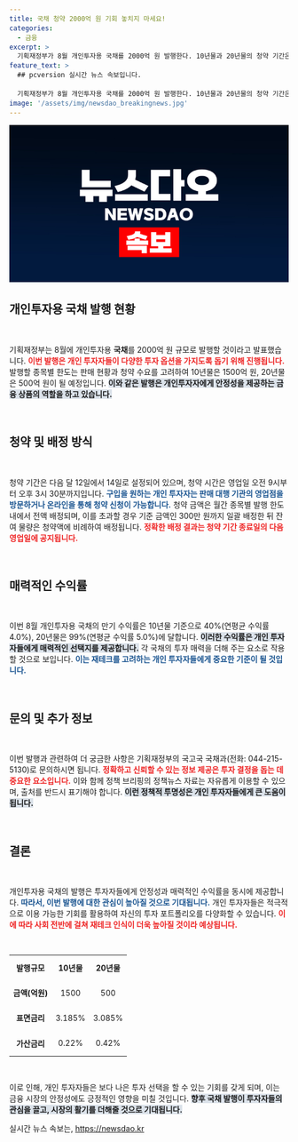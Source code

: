 ```yaml
---
title: 국채 청약 2000억 원 기회 놓치지 마세요!
categories:
  - 금융
excerpt: >
  기획재정부가 8월 개인투자용 국채를 2000억 원 발행한다. 10년물과 20년물의 청약 기간은 12일부터 14일까지, 높은 수익률에 관심 있는 투자자라면 놓치지 말자!
feature_text: >
  ## pcversion 실시간 뉴스 속보입니다.

  기획재정부가 8월 개인투자용 국채를 2000억 원 발행한다. 10년물과 20년물의 청약 기간은 12일부터 14일까지, 높은 수익률에 관심 있는 투자자라면 놓치지 말자!
image: '/assets/img/newsdao_breakingnews.jpg'
---
```


<p><img src="/assets/img/newsdao_breakingnews.jpg" alt="pcversion 속보" /></p>

<h2 data-ke-size="size26">개인투자용 국채 발행 현황</h2>

<p data-ke-size="size16">&nbsp;</p> 

<p>기획재정부는 8월에 개인투자용 <b>국채</b>를 2000억 원 규모로 발행할 것이라고 발표했습니다. <b><span style="color: #ee2323;">이번 발행은 개인 투자자들이 다양한 투자 옵션을 가지도록 돕기 위해 진행됩니다.</span></b>  발행할 종목별 한도는 판매 현황과 청약 수요를 고려하여 10년물은 1500억 원, 20년물은 500억 원이 될 예정입니다. <b><span style="background-color: #21538527;">이와 같은 발행은 개인투자자에게 안정성을 제공하는 금융 상품의 역할을 하고 있습니다.</span></b> </p>

<p data-ke-size="size16">&nbsp;</p> 

<h2 data-ke-size="size26">청약 및 배정 방식</h2>

<p data-ke-size="size16">&nbsp;</p> 

<p>청약 기간은 다음 달 12일에서 14일로 설정되어 있으며, 청약 시간은 영업일 오전 9시부터 오후 3시 30분까지입니다. <b><span style="color: #1a5490;">구입을 원하는 개인 투자자는 판매 대행 기관의 영업점을 방문하거나 온라인을 통해 청약 신청이 가능합니다.</span></b> 청약 금액은 월간 종목별 발행 한도 내에서 전액 배정되며, 이를 초과할 경우 기준 금액인 300만 원까지 일괄 배정한 뒤 잔여 물량은 청약액에 비례하여 배정됩니다. <b><span style="color: #ee2323;">정확한 배정 결과는 청약 기간 종료일의 다음 영업일에 공지됩니다.</span></b> </p>

<p data-ke-size="size16">&nbsp;</p> 

<h2 data-ke-size="size26">매력적인 수익률</h2>

<p data-ke-size="size16">&nbsp;</p> 

<p>이번 8월 개인투자용 국채의 만기 수익률은 10년물 기준으로 40%(연평균 수익률 4.0%), 20년물은 99%(연평균 수익률 5.0%)에 달합니다. <b><span style="background-color: #21538527;">이러한 수익률은 개인 투자자들에게 매력적인 선택지를 제공합니다.</span></b> 각 국채의 투자 매력을 더해 주는 요소로 작용할 것으로 보입니다. <b><span style="color: #1a5490;">이는 재테크를 고려하는 개인 투자자들에게 중요한 기준이 될 것입니다.</span></b> </p>

<p data-ke-size="size16">&nbsp;</p> 

<h2 data-ke-size="size26">문의 및 추가 정보</h2>

<p data-ke-size="size16">&nbsp;</p> 

<p>이번 발행과 관련하여 더 궁금한 사항은 기획재정부의 국고국 국채과(전화: 044-215-5130)로 문의하시면 됩니다. <b><span style="color: #ee2323;">정확하고 신뢰할 수 있는 정보 제공은 투자 결정을 돕는 데 중요한 요소입니다.</span></b> 이와 함께 정책 브리핑의 정책뉴스 자료는 자유롭게 이용할 수 있으며, 출처를 반드시 표기해야 합니다. <b><span style="background-color: #21538527;">이런 정책적 투명성은 개인 투자자들에게 큰 도움이 됩니다.</span></b> </p>

<p data-ke-size="size16">&nbsp;</p> 

<h2 data-ke-size="size26">결론</h2>

<p data-ke-size="size16">&nbsp;</p> 

<p>개인투자용 국채의 발행은 투자자들에게 안정성과 매력적인 수익률을 동시에 제공합니다. <b><span style="color: #1a5490;">따라서, 이번 발행에 대한 관심이 높아질 것으로 기대됩니다.</span></b> 개인 투자자들은 적극적으로 이용 가능한 기회를 활용하여 자신의 투자 포트폴리오를 다양화할 수 있습니다. <b><span style="color: #ee2323;">이에 따라 사회 전반에 걸쳐 재테크 인식이 더욱 높아질 것이라 예상됩니다.</span></b> </p>

<p data-ke-size="size16">&nbsp;</p> 

<table style="width:100%; border-collapse:collapse;">
  <tr>
    <td style="text-align: center; height: 40px;">
      <b>발행규모</b>
    </td>
    <td style="text-align: center; height: 40px;">
      <b>10년물</b>
    </td>
    <td style="text-align: center; height: 40px;">
      <b>20년물</b>
    </td>
  </tr>
  <tr>
    <td style="text-align: center; height: 40px;">
      <b>금액(억원)</b>
    </td>
    <td style="text-align: center; height: 40px;">
      1500
    </td>
    <td style="text-align: center; height: 40px;">
      500
    </td>
  </tr>
  <tr>
    <td style="text-align: center; height: 40px;">
      <b>표면금리</b>
    </td>
    <td style="text-align: center; height: 40px;">
      3.185%
    </td>
    <td style="text-align: center; height: 40px;">
      3.085%
    </td>
  </tr>
  <tr>
    <td style="text-align: center; height: 40px;">
      <b>가산금리</b>
    </td>
    <td style="text-align: center; height: 40px;">
      0.22%
    </td>
    <td style="text-align: center; height: 40px;">
      0.42%
    </td>
  </tr>
</table>

<p data-ke-size="size16">&nbsp;</p> 

<p>이로 인해, 개인 투자자들은 보다 나은 투자 선택을 할 수 있는 기회를 갖게 되며, 이는 금융 시장의 안정성에도 긍정적인 영향을 미칠 것입니다. <b><span style="background-color: #21538527;">향후 국채 발행이 투자자들의 관심을 끌고, 시장의 활기를 더해줄 것으로 기대됩니다.</span></b></p>
실시간 뉴스 속보는, <a href="https://newsdao.kr" rel="dofollow">https://newsdao.kr</a>



